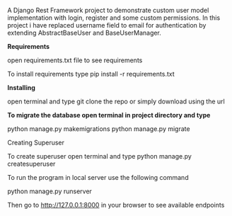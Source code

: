A Django Rest Framework project to demonstrate custom user model implementation with login, register and some custom permissions.
In this project i have replaced username field to email for authentication by extending AbstractBaseUser and BaseUserManager.

**Requirements**

open requirements.txt file to see requirements

To install requirements type
pip install -r requirements.txt

**Installing**

open terminal and type
git clone the repo or simply download using the url 

**To migrate the database open terminal in project directory and type**

python manage.py makemigrations
python manage.py migrate

Creating Superuser

To create superuser open terminal and type
python manage.py createsuperuser

To run the program in local server use the following command

python manage.py runserver

Then go to http://127.0.0.1:8000 in your browser to see available endpoints
